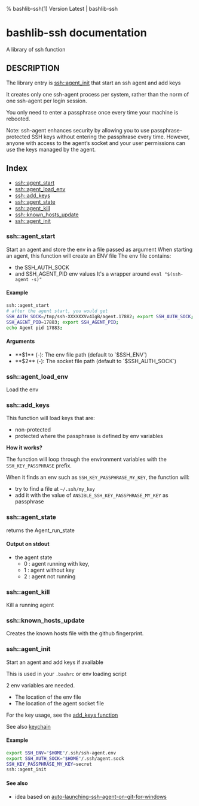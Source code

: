 % bashlib-ssh(1) Version Latest | bashlib-ssh
# bashlib-ssh documentation

A library of ssh function

## DESCRIPTION

The library entry is [ssh::agent_init](#sshagent_init) that start an ssh agent
and add keys

It creates only one ssh-agent process per system, 
rather than the norm of one ssh-agent per login session.

You only need to enter a passphrase once every time your machine is rebooted.

Note: ssh-agent enhances security by allowing you to use passphrase-protected SSH keys without
entering the passphrase every time. 
However, anyone with access to the agent’s socket and your user permissions can use the keys 
managed by the agent.

## Index

* [ssh::agent_start](#sshagent_start)
* [ssh::agent_load_env](#sshagent_load_env)
* [ssh::add_keys](#sshadd_keys)
* [ssh::agent_state](#sshagent_state)
* [ssh::agent_kill](#sshagent_kill)
* [ssh::known_hosts_update](#sshknown_hosts_update)
* [ssh::agent_init](#sshagent_init)

### ssh::agent_start

Start an agent and store the env in a file passed as argument
When starting an agent, this function will create an ENV file
The env file contains:
* the SSH_AUTH_SOCK
* and SSH_AGENT_PID env values
It's a wrapper around `eval "$(ssh-agent -s)"`

#### Example

```bash
ssh::agent_start
# after the agent start, you would get
SSH_AUTH_SOCK=/tmp/ssh-XXXXXXVv4IgB/agent.17882; export SSH_AUTH_SOCK;
SSH_AGENT_PID=17883; export SSH_AGENT_PID;
echo Agent pid 17883;
```

#### Arguments

* **$1** (-): The env file path (default to `$SSH_ENV`)
* **$2** (-): The socket file path (default to `$SSH_AUTH_SOCK`)

### ssh::agent_load_env

Load the env

### ssh::add_keys

This function will load keys that are:
* non-protected
* protected where the passphrase is defined by env variables

**How it works?**

The function will loop through the environment variables with the `SSH_KEY_PASSPHRASE` prefix.

When it finds an env such as `SSH_KEY_PASSPHRASE_MY_KEY`, the function will:
* try to find a file at `~/.ssh/my_key`
* add it with the value of `ANSIBLE_SSH_KEY_PASSPHRASE_MY_KEY` as passphrase

### ssh::agent_state

returns the Agent_run_state

#### Output on stdout

* the agent state
  * 0 : agent running with key,
  * 1 : agent without key
  * 2 : agent not running

### ssh::agent_kill

Kill a running agent

### ssh::known_hosts_update

Creates the known hosts file with the github fingerprint.

### ssh::agent_init

Start an agent and add keys if available

This is used in your `.bashrc` or env loading script

2 env variables are needed.
* The location of the env file
* The location of the agent socket file

For the key usage, see the [add_keys function](#sshadd_keys)

See also [keychain](https://github.com/funtoo/keychain)

#### Example

```bash
export SSH_ENV="$HOME"/.ssh/ssh-agent.env
export SSH_AUTH_SOCK="$HOME"/.ssh/agent.sock
SSH_KEY_PASSPHRASE_MY_KEY=secret
ssh::agent_init
```

#### See also

* idea based on [auto-launching-ssh-agent-on-git-for-windows](https://docs.github.com/en/authentication/connecting-to-github-with-ssh/working-with-ssh-key-passphrases#auto-launching-ssh-agent-on-git-for-windows)

